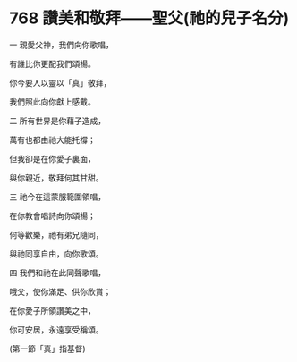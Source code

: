 # 768 讚美和敬拜——聖父(祂的兒子名分)

一 親愛父神，我們向你歌唱，

有誰比你更配我們頌揚。

你今要人以靈以「真」敬拜，

我們照此向你獻上感戴。

二 所有世界是你藉子造成，

萬有也都由祂大能托撐；

但我卻是在你愛子裏面，

與你親近，敬拜何其甘甜。

三 祂今在這蒙服範圍領唱，

在你教會唱詩向你頌揚；

何等歡樂，祂有弟兄隨同，

與祂同享自由，向你歌頌。

四 我們和祂在此同聲歌唱，

哦父，使你滿足、供你欣賞；

在你愛子所領讚美之中，

你可安居，永遠享受稱頌。

(第一節「真」指基督)

